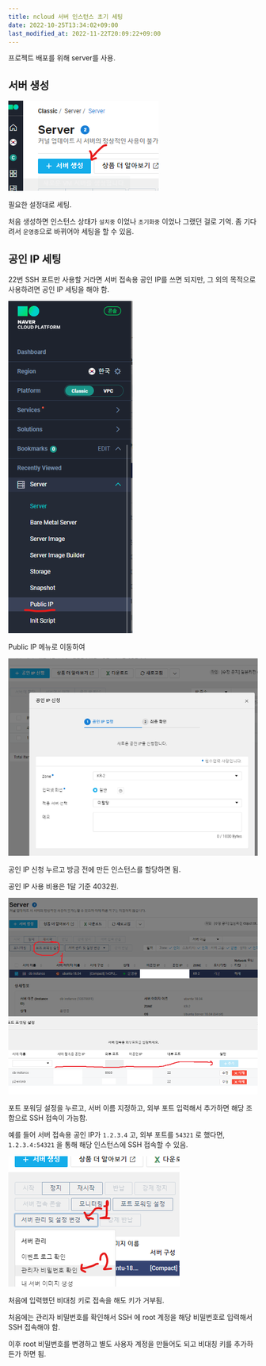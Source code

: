 ```yaml
---
title: ncloud 서버 인스턴스 초기 세팅
date: 2022-10-25T13:34:02+09:00
last_modified_at: 2022-11-22T20:09:22+09:00
---
```

프로젝트 배포를 위해 server를 사용.

## 서버 생성

![Pasted image 20221025132010](attachments/Pasted%20image%2020221025132010.png)

필요한 설정대로 세팅.

처음 생성하면 인스턴스 상태가 `설치중` 이었나 `초기화중` 이었나 그랬던 걸로 기억. 좀 기다려서 `운영중`으로 바뀌어야 세팅을 할 수 있음.

## 공인 IP 세팅

22번 SSH 포트만 사용할 거라면 서버 접속용 공인 IP를 쓰면 되지만, 그 외의 목적으로 사용하려면 공인 IP 세팅을 해야 함.

![Pasted image 20221025132306](attachments/Pasted%20image%2020221025132306.png)


Public IP 메뉴로 이동하여

![Pasted image 20221025132324](attachments/Pasted%20image%2020221025132324.png)

공인 IP 신청 누르고 방금 전에 만든 인스턴스를 할당하면 됨.

공인 IP 사용 비용은 1달 기준 4032원.

![Pasted image 20221025132640](attachments/Pasted%20image%2020221025132640.png)

포트 포워딩 설정을 누르고, 서버 이름 지정하고, 외부 포트 입력해서 추가하면 해당 조합으로 SSH 접속이 가능함.

예를 들어 서버 접속용 공인 IP가 `1.2.3.4` 고, 외부 포트를 `54321` 로 했다면, `1.2.3.4:54321` 을 통해 해당 인스턴스에 SSH 접속할 수 있음.

![Pasted image 20221025132824](attachments/Pasted%20image%2020221025132824.png)

처음에 입력했던 비대칭 키로 접속을 해도 키가 거부됨.

처음에는 관리자 비밀번호를 확인해서 SSH 에 root 계정을 해당 비밀번호로 입력해서 SSH 접속해야 함.

이후 root 비밀번호를 변경하고 별도 사용자 계정을 만들어도 되고 비대칭 키를 추가하든가 하면 됨.

